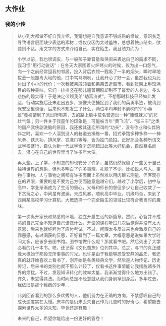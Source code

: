 ## 大作业

### 我的小传

> 从小到大都做不好自我介绍，我猜想是自我意识不够成熟的缘故，意识贫乏导致语言层面缺少表达的素材；或仅仅因为太过羞怯，总想着快点结束，欲速则不达。用文字的方式来介绍自己，实在陌生，我且勉力而为！

> 小学以前，我也很调皮，与一般孩子靠音量和哭闹来表达自己的需求不同，我习惯“用行动说话”：在冬天大家围着火炉烤火的时候，仅为出一口怨气，向一个之前经常逗我的邻居，投入背后衣领一截吸了一半的烟头，瞬时旱地拔葱一般蹦离大地的他，口中骂骂咧咧，让我开心了好一会，虽然我也为此付出了小小的代价；一次我被亲戚领着和弟弟去逛超市，看到货架上琳琅满目的各种美味，它们一排排竖在那儿翘首期盼却到不了最爱的人身边，多么悲伤的现实呀！于是决定带领我弟“劫富济贫”，不想那时科技已经如此发达，行动实施后还未走出五步，摄像头便捕捉到了我们的英勇事迹，被请到保安室里谈话，后来也不知发生了什么，两位平均年龄不到6岁的“小英雄”竟被请到了派出所喝茶，去的路上脑中莫名营造出一种“慷慨就义”的悲壮气氛；另一件关于我童年的印象是：可能被当年“黄飞鸿”、“张三丰”之类的国产武侠剧洗脑的原因，我还极其迷恋所谓的“功夫”，没有作业和伙伴陪伴之时，喜欢一个人溜到没人的巷道去操练一番，招式拳路多种多样——神风拳、铁头功、排风掌、铁鹰爪等等，皆为独门绝招。正好那会各种所谓文武学校盛行，自认为新一代武学奇才怎能错过此等大好机会，自然慕名而去，潜心在自己的世界里当了许多年大侠。

> 再大些，上了学，不知怎的却也安分了许多，虽然仍然保留了一些关于自己独特世界的想象，但也多明白了许多事理，礼貌了不少。比如说人与人、事物与事物、人与事物之间都有许多表面上虽然难以用肉眼去测量、但客观存在的界限，重要的是不要为己方便而随意逾越它们。越过了小学后，初中与高中，学业渐渐成为了生活的重心，父母和师长的督促多少让自己收敛了一下贪玩之心，中间虽有波澜，未成风暴，顺利高中毕业。机缘巧合，来到了西南某高校学习计算机，大概选择一个完全陌生的领域比较符合我当时的趣味。

> 第一次离开家长和熟悉的环境，独立开启生活的新篇章。然而，心智并不成熟的自己完全不知道自己该做什么，开设的课程听过几次后觉得并没有太大意思，后来也就纯粹为了应付考试。不过，闲暇太多反过来也会激发自己的罪恶感，有过间获的反思，正好看到了一篇文章，大概意思是说如果大学时间太多，应该多去图书馆。图书馆做什么呢？那就看书吧。然后列出了大学必看的几十本书。嗯，还记得《文化苦旅》位列其中。总之，与书的真正结缘大概始于那段无所事事的时光。也许是由于我能够忍受安静的品质，我还真的就开始喜欢上看书了，刚开始是各类经典文学，然后是人物传记、历史传记，后来书的类别也就不那么计较了，仅看书这件事情能让我摆脱诸多外界的烦扰。不过，发现知识转化的效率太低，我渐渐觉得什么地方出错了。许久，未尝得其法。而时间总是不经意就从我们身前窜到身后，多年过去，我依旧是那个稚嫩的少年...

> 此刻回首看到的那么多优秀的人，他们努力在正确的方向，不禁感叹自己的成长速度实在太慢。庆幸的是仍未丢失自己作为儿童时的好奇心，希望能去探索世界太多的未知，毕竟还是有趣！

> 未来的自己，希望你能给出一份更好的答卷！
